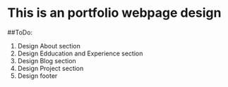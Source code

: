 # This is an portfolio webpage design

##ToDo:
1) Design About section
2) Design Edducation and Experience section
3) Design Blog section
4) Design Project section
5) Design footer
